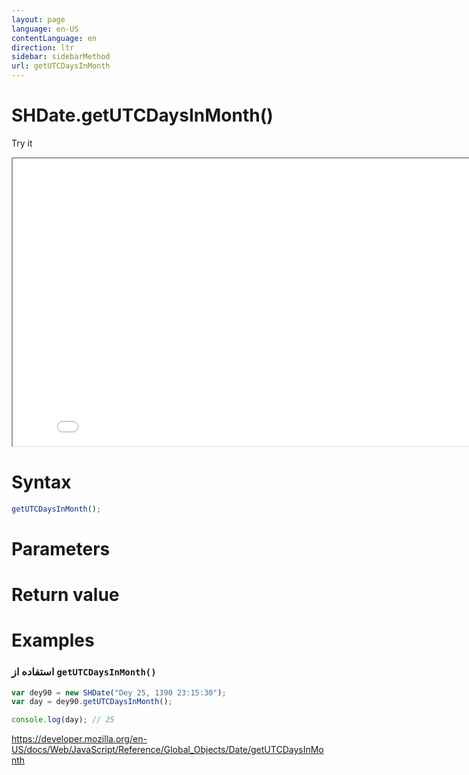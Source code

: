 ```yaml
---
layout: page
language: en-US
contentLanguage: en
direction: ltr
sidebar: sidebarMethod
url: getUTCDaysInMonth
---
```


# SHDate.getUTCDaysInMonth()

Try it

<iframe style="width: 830px; height: 460px;" src="/SHDateTime-js/examples/live.html?function=getUTCDaysInMonth" title="MDN Web Docs Interactive Example" loading="lazy"></iframe>
<br/>

# Syntax

```js
getUTCDaysInMonth();
```

# Parameters

# Return value

# Examples

### استفاده از <code dir="ltr">getUTCDaysInMonth()</code>

```js
var dey90 = new SHDate("Dey 25, 1390 23:15:30");
var day = dey90.getUTCDaysInMonth();

console.log(day); // 25
```

https://developer.mozilla.org/en-US/docs/Web/JavaScript/Reference/Global_Objects/Date/getUTCDaysInMonth
